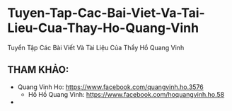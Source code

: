 # Tuyen-Tap-Cac-Bai-Viet-Va-Tai-Lieu-Cua-Thay-Ho-Quang-Vinh
Tuyển Tập Các Bài Viết Và Tài Liệu Của Thầy Hồ Quang Vinh


## THAM KHẢO:
* Quang Vinh Ho: https://www.facebook.com/quangvinh.ho.3576
  * Hồ Hồ Quang Vinh: https://www.facebook.com/hoquangvinh.ho.58
* 




